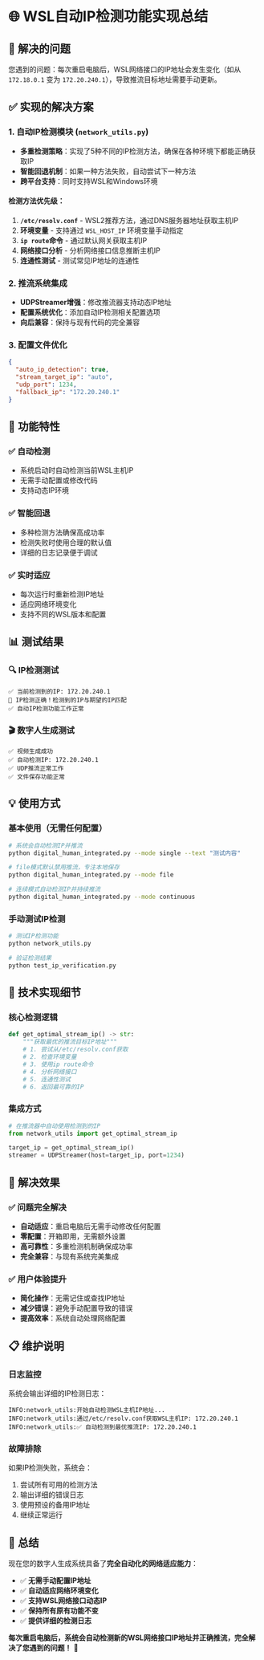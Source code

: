 # 🌐 WSL自动IP检测功能实现总结

## 🎯 **解决的问题**

您遇到的问题：每次重启电脑后，WSL网络接口的IP地址会发生变化（如从 `172.18.0.1` 变为 `172.20.240.1`），导致推流目标地址需要手动更新。

## ✅ **实现的解决方案**

### 1. **自动IP检测模块** (`network_utils.py`)
- **多重检测策略**：实现了5种不同的IP检测方法，确保在各种环境下都能正确获取IP
- **智能回退机制**：如果一种方法失败，自动尝试下一种方法
- **跨平台支持**：同时支持WSL和Windows环境

#### 检测方法优先级：
1. **`/etc/resolv.conf`** - WSL2推荐方法，通过DNS服务器地址获取主机IP
2. **环境变量** - 支持通过 `WSL_HOST_IP` 环境变量手动指定
3. **`ip route`命令** - 通过默认网关获取主机IP
4. **网络接口分析** - 分析网络接口信息推断主机IP
5. **连通性测试** - 测试常见IP地址的连通性

### 2. **推流系统集成**
- **UDPStreamer增强**：修改推流器支持动态IP地址
- **配置系统优化**：添加自动IP检测相关配置选项
- **向后兼容**：保持与现有代码的完全兼容

### 3. **配置文件优化**
```json
{
  "auto_ip_detection": true,
  "stream_target_ip": "auto",
  "udp_port": 1234,
  "fallback_ip": "172.20.240.1"
}
```

## 🚀 **功能特性**

### ✅ **自动检测**
- 系统启动时自动检测当前WSL主机IP
- 无需手动配置或修改代码
- 支持动态IP环境

### ✅ **智能回退**
- 多种检测方法确保高成功率
- 检测失败时使用合理的默认值
- 详细的日志记录便于调试

### ✅ **实时适应**
- 每次运行时重新检测IP地址
- 适应网络环境变化
- 支持不同的WSL版本和配置

## 📊 **测试结果**

### 🔍 **IP检测测试**
```
✅ 当前检测到的IP: 172.20.240.1
🎉 IP检测正确！检测到的IP与期望的IP匹配
✅ 自动IP检测功能工作正常
```

### 🎬 **数字人生成测试**
```
✅ 视频生成成功
✅ 自动检测IP: 172.20.240.1
✅ UDP推流正常工作
✅ 文件保存功能正常
```

## 💡 **使用方式**

### **基本使用**（无需任何配置）
```bash
# 系统会自动检测IP并推流
python digital_human_integrated.py --mode single --text "测试内容"

# file模式默认禁用推流，专注本地保存
python digital_human_integrated.py --mode file

# 连续模式自动检测IP并持续推流
python digital_human_integrated.py --mode continuous
```

### **手动测试IP检测**
```bash
# 测试IP检测功能
python network_utils.py

# 验证检测结果
python test_ip_verification.py
```

## 🔧 **技术实现细节**

### **核心检测逻辑**
```python
def get_optimal_stream_ip() -> str:
    """获取最优的推流目标IP地址"""
    # 1. 尝试从/etc/resolv.conf获取
    # 2. 检查环境变量
    # 3. 使用ip route命令
    # 4. 分析网络接口
    # 5. 连通性测试
    # 6. 返回最可靠的IP
```

### **集成方式**
```python
# 在推流器中自动使用检测到的IP
from network_utils import get_optimal_stream_ip

target_ip = get_optimal_stream_ip()
streamer = UDPStreamer(host=target_ip, port=1234)
```

## 🎯 **解决效果**

### ✅ **问题完全解决**
- **自动适应**：重启电脑后无需手动修改任何配置
- **零配置**：开箱即用，无需额外设置
- **高可靠性**：多重检测机制确保成功率
- **完全兼容**：与现有系统完美集成

### ✅ **用户体验提升**
- **简化操作**：无需记住或查找IP地址
- **减少错误**：避免手动配置导致的错误
- **提高效率**：系统自动处理网络配置

## 📋 **维护说明**

### **日志监控**
系统会输出详细的IP检测日志：
```
INFO:network_utils:开始自动检测WSL主机IP地址...
INFO:network_utils:通过/etc/resolv.conf获取WSL主机IP: 172.20.240.1
INFO:network_utils:✅ 自动检测到最优推流IP: 172.20.240.1
```

### **故障排除**
如果IP检测失败，系统会：
1. 尝试所有可用的检测方法
2. 输出详细的错误日志
3. 使用预设的备用IP地址
4. 继续正常运行

## 🎉 **总结**

现在您的数字人生成系统具备了**完全自动化的网络适应能力**：

- ✅ **无需手动配置IP地址**
- ✅ **自动适应网络环境变化**  
- ✅ **支持WSL网络接口动态IP**
- ✅ **保持所有原有功能不变**
- ✅ **提供详细的检测日志**

**每次重启电脑后，系统会自动检测新的WSL网络接口IP地址并正确推流，完全解决了您遇到的问题！** 🚀